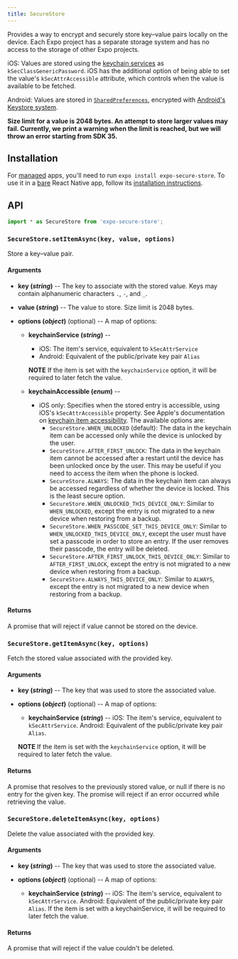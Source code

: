 ```yaml
---
title: SecureStore
---
```


Provides a way to encrypt and securely store key–value pairs locally on the device. Each Expo project has a separate storage system and has no access to the storage of other Expo projects.

iOS: Values are stored using the [keychain services](https://developer.apple.com/documentation/security/keychain_services) as `kSecClassGenericPassword`. iOS has the additional option of being able to set the value's `kSecAttrAccessible` attribute, which controls when the value is available to be fetched.

Android: Values are stored in [`SharedPreferences`](https://developer.android.com/training/basics/data-storage/shared-preferences.html), encrypted with [Android's Keystore system](https://developer.android.com/training/articles/keystore.html).

**Size limit for a value is 2048 bytes. An attempt to store larger values may fail. Currently, we print a warning when the limit is reached, but we will throw an error starting from SDK 35.**

## Installation

For [managed](../../introduction/managed-vs-bare/#managed-workflow) apps, you'll need to run `expo install expo-secure-store`. To use it in a [bare](../../introduction/managed-vs-bare/#bare-workflow) React Native app, follow its [installation instructions](https://github.com/expo/expo/tree/master/packages/expo-secure-store).

## API

```js
import * as SecureStore from 'expo-secure-store';
```

### `SecureStore.setItemAsync(key, value, options)`

Store a key–value pair.

#### Arguments

- **key (_string_)** -- The key to associate with the stored value. Keys may contain alphanumeric characters `.`, `-`, and `_`.

- **value (_string_)** -- The value to store. Size limit is 2048 bytes.

- **options (_object_)** (optional) -- A map of options:

  - **keychainService (_string_)** --

    - iOS: The item's service, equivalent to `kSecAttrService`
    - Android: Equivalent of the public/private key pair `Alias`

    **NOTE** If the item is set with the `keychainService` option, it will be required to later fetch the value.

  - **keychainAccessible (_enum_)** --
    - iOS only: Specifies when the stored entry is accessible, using iOS's `kSecAttrAccessible` property. See Apple's documentation on [keychain item accessibility](https://developer.apple.com/library/content/documentation/Security/Conceptual/keychainServConcepts/02concepts/concepts.html#//apple_ref/doc/uid/TP30000897-CH204-SW18). The available options are:
      - `SecureStore.WHEN_UNLOCKED` (default): The data in the keychain item can be accessed only while the device is unlocked by the user.
      - `SecureStore.AFTER_FIRST_UNLOCK`: The data in the keychain item cannot be accessed after a restart until the device has been unlocked once by the user. This may be useful if you need to access the item when the phone is locked.
      - `SecureStore.ALWAYS`: The data in the keychain item can always be accessed regardless of whether the device is locked. This is the least secure option.
      - `SecureStore.WHEN_UNLOCKED_THIS_DEVICE_ONLY`: Similar to `WHEN_UNLOCKED`, except the entry is not migrated to a new device when restoring from a backup.
      - `SecureStore.WHEN_PASSCODE_SET_THIS_DEVICE_ONLY`: Similar to `WHEN_UNLOCKED_THIS_DEVICE_ONLY`, except the user must have set a passcode in order to store an entry. If the user removes their passcode, the entry will be deleted.
      - `SecureStore.AFTER_FIRST_UNLOCK_THIS_DEVICE_ONLY`: Similar to `AFTER_FIRST_UNLOCK`, except the entry is not migrated to a new device when restoring from a backup.
      - `SecureStore.ALWAYS_THIS_DEVICE_ONLY`: Similar to `ALWAYS`, except the entry is not migrated to a new device when restoring from a backup.

#### Returns

A promise that will reject if value cannot be stored on the device.

### `SecureStore.getItemAsync(key, options)`

Fetch the stored value associated with the provided key.

#### Arguments

- **key (_string_)** -- The key that was used to store the associated value.

- **options (_object_)** (optional) -- A map of options:

  - **keychainService (_string_)** --
    iOS: The item's service, equivalent to `kSecAttrService`.
    Android: Equivalent of the public/private key pair `Alias`.

  **NOTE** If the item is set with the `keychainService` option, it will be required to later fetch the value.

#### Returns

A promise that resolves to the previously stored value, or null if there is no entry for the given key. The promise will reject if an error occurred while retrieving the value.

### `SecureStore.deleteItemAsync(key, options)`

Delete the value associated with the provided key.

#### Arguments

- **key (_string_)** -- The key that was used to store the associated value.

- **options (_object_)** (optional) -- A map of options:

  - **keychainService (_string_)** -- iOS: The item's service, equivalent to `kSecAttrService`. Android: Equivalent of the public/private key pair `Alias`. If the item is set with a keychainService, it will be required to later fetch the value.

#### Returns

A promise that will reject if the value couldn't be deleted.
